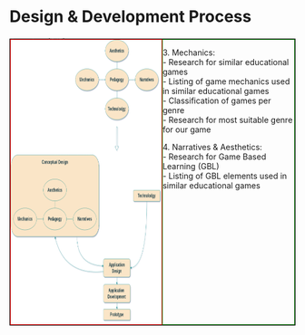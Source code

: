 # Design & Development Process

<p class='slide-subtitle'>Overview (3/3)</p>

<div class='section-wrapper'>
  <div class='image-wrapper grey-shadow bg-white-smoke rounded-md'>
    <img src='../../assets/images/design/design_flow.png'/>
  </div>
  <div class='text-wrapper'>
    <p>3. Mechanics:<br>
      - Research for similar educational games<br>
      - Listing of game mechanics used in similar educational games<br>
      - Classification of games per genre<br>
      - Research for most suitable genre for our game<br>
    </p>
    <p>4. Narratives & Aesthetics:<br>
      - Research for Game Based Learning (GBL)<br>
      - Listing of GBL elements used in similar educational games<br>
    </p>
  </div>
</div>

<style>
  .section-wrapper {
    border: 1px solid black;
    margin-top: -2em;
    display: flex;
    flex-direction: row;
    justify-content: space-evenly;
  }

  .text-wrapper {
    border: 1px solid green;
  }

  .image-wrapper {
    border: 1px solid red;
  }

  .image-wrapper img {
    height: 500px;
  }
</style>
